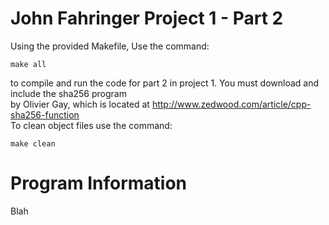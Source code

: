 John Fahringer
Project 1 - Part 2
=

Using the provided Makefile, Use the command:

	make all

to compile and run the code for part 2 in project 1. You must download and include the sha256 program  
by Olivier Gay, which is located at http://www.zedwood.com/article/cpp-sha256-function  
To clean object files use the command:

	make clean
  
Program Information
=
Blah